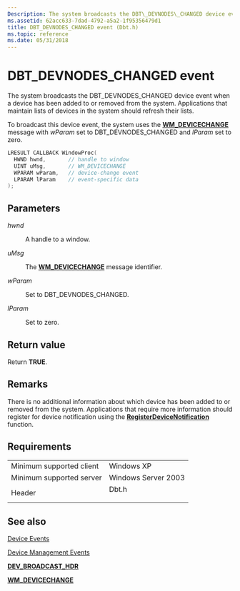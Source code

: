 ```yaml
---
Description: The system broadcasts the DBT\_DEVNODES\_CHANGED device event when a device has been added to or removed from the system. Applications that maintain lists of devices in the system should refresh their lists.
ms.assetid: 62acc633-7dad-4792-a5a2-1f95356479d1
title: DBT_DEVNODES_CHANGED event (Dbt.h)
ms.topic: reference
ms.date: 05/31/2018
---
```


# DBT\_DEVNODES\_CHANGED event

The system broadcasts the DBT\_DEVNODES\_CHANGED device event when a device has been added to or removed from the system. Applications that maintain lists of devices in the system should refresh their lists.

To broadcast this device event, the system uses the [**WM\_DEVICECHANGE**](wm-devicechange.md) message with *wParam* set to DBT\_DEVNODES\_CHANGED and *lParam* set to zero.


```C++
LRESULT CALLBACK WindowProc(
  HWND hwnd,       // handle to window
  UINT uMsg,       // WM_DEVICECHANGE
  WPARAM wParam,   // device-change event
  LPARAM lParam    // event-specific data
);
```



## Parameters

<dl> <dt>

*hwnd* 
</dt> <dd>

A handle to a window.

</dd> <dt>

*uMsg* 
</dt> <dd>

The [**WM\_DEVICECHANGE**](wm-devicechange.md) message identifier.

</dd> <dt>

*wParam* 
</dt> <dd>

Set to DBT\_DEVNODES\_CHANGED.

</dd> <dt>

*lParam* 
</dt> <dd>

Set to zero.

</dd> </dl>

## Return value

Return **TRUE**.

## Remarks

There is no additional information about which device has been added to or removed from the system. Applications that require more information should register for device notification using the [**RegisterDeviceNotification**](/windows/desktop/api/Winuser/nf-winuser-registerdevicenotificationa) function.

## Requirements



|                                     |                                                                                  |
|-------------------------------------|----------------------------------------------------------------------------------|
| Minimum supported client<br/> | Windows XP<br/>                                                            |
| Minimum supported server<br/> | Windows Server 2003<br/>                                                   |
| Header<br/>                   | <dl> <dt>Dbt.h</dt> </dl> |



## See also

<dl> <dt>

[Device Events](device-events.md)
</dt> <dt>

[Device Management Events](device-management-events.md)
</dt> <dt>

[**DEV\_BROADCAST\_HDR**](/windows/desktop/api/Dbt/ns-dbt-dev_broadcast_hdr)
</dt> <dt>

[**WM\_DEVICECHANGE**](wm-devicechange.md)
</dt> </dl>

 

 




